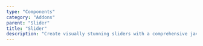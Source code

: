 ```yaml
---
type: "Components"
category: "Addons"
parent: "Slider"
title: "Slider"
description: "Create visually stunning sliders with a comprehensive javascript api."
---
```

